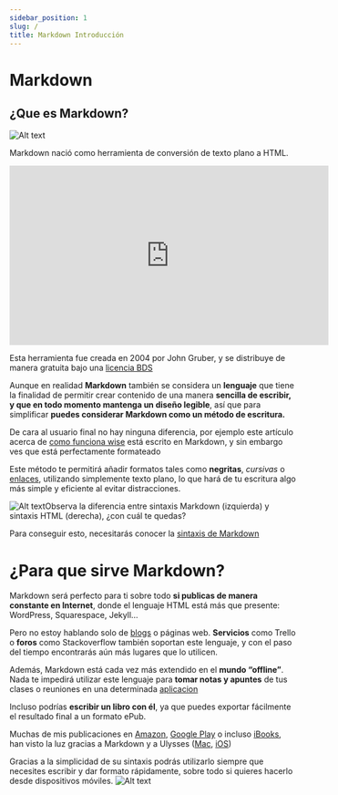 ```yaml
---
sidebar_position: 1
slug: /
title: Markdown Introducción 
---
```


# Markdown

## ¿Que es Markdown?

![Alt text](https://markdown.es/wp-content/uploads/2015/08/Guia-Markdown-en-espanol.jpg)

Markdown nació como herramienta de conversión de texto plano a HTML.

<iframe width="560" height="315" src="https://www.youtube.com/embed/y6XdzBNC0_0?si=8nO8aBcH0UU-e-Et" title="YouTube video player" frameborder="0" allow="accelerometer; autoplay; clipboard-write; encrypted-media; gyroscope; picture-in-picture; web-share" allowfullscreen></iframe>

Esta herramienta fue creada en 2004 por John Gruber, y se distribuye de manera gratuita bajo una [licencia BDS](https://es.wikipedia.org/wiki/Licencia_BSD)

Aunque en realidad **Markdown** también se considera un **lenguaje** que tiene la finalidad de permitir crear contenido de una manera **sencilla de escribir, y que en todo momento mantenga un diseño legible**, así que para simplificar **puedes considerar Markdown como un método de escritura.**

De cara al usuario final no hay ninguna diferencia, por ejemplo este artículo acerca de [como funciona wise](https://enfoquenomada.com/transferwise/) está escrito en Markdown, y sin embargo ves que está perfectamente formateado

Este método te permitirá añadir formatos tales como **negritas**, _cursivas_ o [enlaces](https://albiononline.com/home), utilizando simplemente texto plano, lo que hará de tu escritura algo más simple y eficiente al evitar distracciones.

![Alt text](https://markdown.es/wp-content/uploads/2015/08/Diferencia-entre-Markdown-y-HTML.jpg)Observa la diferencia entre sintaxis Markdown (izquierda) y sintaxis HTML (derecha), ¿con cuál te quedas?

Para conseguir esto, necesitarás conocer la [sintaxis de Markdown](https://markdown.es/sintaxis-markdown/)

# ¿Para que sirve Markdown? 

Markdown será perfecto para ti sobre todo **si publicas de manera constante en Internet**, donde el lenguaje HTML está más que presente: WordPress, Squarespace, Jekyll…

Pero no estoy hablando solo de [blogs](https://www.youtube.com/watch?v=36WZehAAuUI&ab_channel=LisaOno-Topic) o páginas web. **Servicios** como Trello o **foros** como Stackoverflow también soportan este lenguaje, y con el paso del tiempo encontrarás aún más lugares que lo utilicen.

Además, Markdown está cada vez más extendido en el **mundo “offline”**. Nada te impedirá utilizar este lenguaje para **tomar notas y apuntes** de tus clases o reuniones en una determinada [aplicacion](https://www.youtube.com/watch?v=36WZehAAuUI&ab_channel=LisaOno-Topic)

Incluso podrías **escribir un libro con él**, ya que puedes exportar fácilmente el resultado final a un formato ePub.

Muchas de mis publicaciones en [Amazon](https://www.amazon.com/), [Google Play](https://play.google.com/store/games?hl=es_PE&gl=US&pli=1) o incluso [iBooks](https://www.apple.com/la/apple-books/), han visto la luz gracias a Markdown y a Ulysses ([Mac](https://www.apple.com/la/mac/), [iOS](https://www.apple.com/la/ios/ios-17/))

Gracias a la simplicidad de su sintaxis podrás utilizarlo siempre que necesites escribir y dar formato rápidamente, sobre todo si quieres hacerlo desde dispositivos móviles.
![Alt text](https://markdown.es/wp-content/uploads/2015/08/Escribir-libro-en-Markdown.jpg)
